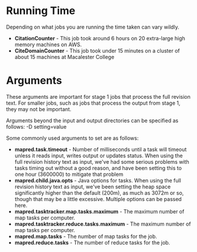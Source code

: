 # Running Time #
Depending on what jobs you are running the time taken can vary wildly.
  * **CitationCounter** - This job took around 6 hours on 20 extra-large high memory machines on AWS.
  * **CiteDomainCounter** - This job took under 15 minutes on a cluster of about 15 machines at Macalester College

# Arguments #
These arguments are important for stage 1 jobs that process the full revision text.  For smaller jobs, such as jobs that process the output from stage 1, they may not be important.

Arguments beyond the input and output directories can be specified as follows: -D setting=value

Some commonly used arguments to set are as follows:
  * **mapred.task.timeout** - Number of milliseconds until a task will timeout unless it reads input, writes output or updates status. When using the full revision history text as input, we've had some serious problems with tasks timing out without a good reason, and have been setting this to one hour (3600000) to mitigate that problem
  * **mapred.child.java.opts** - Java options for tasks. When using the full revision history text as input, we've been setting the heap space significantly higher than the default (200m), as much as 3072m or so, though that may be a little excessive.  Multiple options can be passed here.
  * **mapred.tasktracker.map.tasks.maximum** - The maximum number of map tasks per computer.
  * **mapred.tasktracker.reduce.tasks.maximum** - The maximum number of map tasks per computer.
  * **mapred.map.tasks** - The number of map tasks for the job.
  * **mapred.reduce.tasks** - The number of reduce tasks for the job.